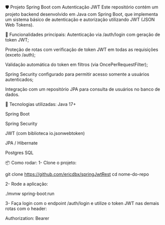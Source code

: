 🛡️ Projeto Spring Boot com Autenticação JWT
Este repositório contém um projeto backend desenvolvido em Java com Spring Boot, que implementa um sistema básico de autenticação e autorização utilizando JWT (JSON Web Tokens).

🔐 Funcionalidades principais:
Autenticação via /auth/login com geração de token JWT;

Proteção de rotas com verificação de token JWT em todas as requisições (exceto /auth);

Validação automática do token em filtros (via OncePerRequestFilter);

Spring Security configurado para permitir acesso somente a usuários autenticados;

Integração com um repositório JPA para consulta de usuários no banco de dados.

🚀 Tecnologias utilizadas:
Java 17+

Spring Boot

Spring Security

JWT (com biblioteca io.jsonwebtoken)

JPA / Hibernate

Postgres SQL

📦 Como rodar:
1- Clone o projeto:

git clone https://github.com/ericdbx/springJwtRest
cd nome-do-repo

2- Rode a aplicação:

./mvnw spring-boot:run

3- Faça login com o endpoint /auth/login e utilize o token JWT nas demais rotas com o header:

Authorization: Bearer <seu-token-jwt>
